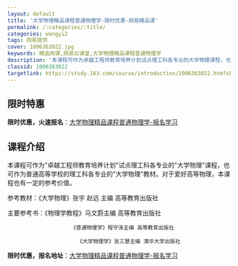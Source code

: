 ```yaml
---
layout: default
title: '大学物理精品课程普通物理学-限时优惠-网易精品课'
permalink: /:categories/:title/
categories: wangyi2
tags: 网易提供
cover: 1006363022.jpg
keywords: 精选网课,网易云课堂,大学物理精品课程普通物理学
description: '本课程可作为卓越工程师教育培养计划试点理工科各专业的大学物理课程，也可作为普通高等学校的理工科各专业的大学物理教材。对于'
classid: 1006363022
targetlink: https://study.163.com/course/introduction/1006363022.htm?share=1&shareId=1025206652&utm_campaign=share&utm_medium=iphoneShare&utm_source=&utm_u=1025206652
---
```


## 限时特惠

**限时优惠，火速报名**：[大学物理精品课程普通物理学-报名学习](https://study.163.com/course/introduction/1006363022.htm?share=1&shareId=1025206652&utm_campaign=share&utm_medium=iphoneShare&utm_source=&utm_u=1025206652)

## 课程介绍

本课程可作为"卓越工程师教育培养计划"试点理工科各专业的"大学物理"课程，也可作为普通高等学校的理工科各专业的"大学物理"教材。对于爱好高等物理，本课程也有一定的参考价值。

参考教材：《大学物理》张宇 赵远 主编 高等教育出版社

主要参考书：《物理学教程》马文蔚主编 高等教育出版社

                        《普通物理学》程守洙主编 高等教育出版社

                          《大学物理学》张三慧主编 清华大学出版社

**限时优惠，报名地址**：[大学物理精品课程普通物理学-报名学习](https://study.163.com/course/introduction/1006363022.htm?share=1&shareId=1025206652&utm_campaign=share&utm_medium=iphoneShare&utm_source=&utm_u=1025206652)

